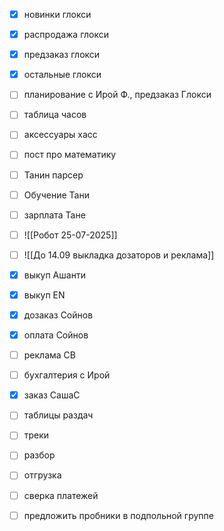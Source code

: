 - [x] новинки глокси
- [x] распродажа глокси
- [x] предзаказ глокси
- [x] остальные глокси
- [ ] планирование с Ирой Ф., предзаказ Глокси
- [ ] таблица часов
- [ ] аксессуары хасс
- [ ] пост про математику
- [ ] Танин парсер 
- [ ] Обучение Тани
- [ ] зарплата Тане
- [ ] ![[Робот 25-07-2025]]
- [ ] ![[До 14.09 выкладка дозаторов и реклама]]
- [x] выкуп Ашанти
- [x] выкуп ЕN
- [x] дозаказ Сойнов
- [x] оплата Сойнов
- [ ] реклама СВ
- [ ] бухгалтерия с Ирой
- [x] заказ СашаС
- [ ] таблицы раздач
- [ ] треки
- [ ] разбор
- [ ] отгрузка
- [ ] сверка платежей
- [ ] предложить пробники в подпольной группе

